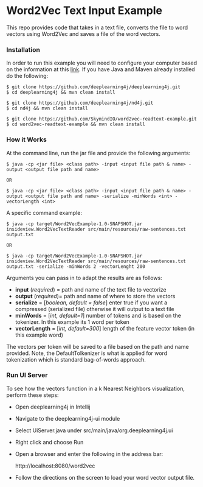 # Word2Vec Text Input Example

This repo provides code that takes in a text file, converts the file to word vectors using Word2Vec and saves a file of the word vectors.

### Installation

In order to run this example you will need to configure your computer based on the information at this [link](http://nd4j.org/getstarted.html). If you have Java and Maven already installed do the following:

	$ git clone https://github.com/deeplearning4j/deeplearning4j.git
	$ cd deeplearning4j && mvn clean install 

	$ git clone https://github.com/deeplearning4j/nd4j.git
	$ cd nd4j && mvn clean install 

	$ git clone https://github.com/SkymindIO/word2vec-readtext-example.git
	$ cd word2vec-readtext-example && mvn clean install 

### How it Works
At the command line, run the jar file and provide the following arguments:

	$ java -cp <jar file> <class path> -input <input file path & name> -output <output file path and name>
	
	OR

	$ java -cp <jar file> <class path> -input <input file path & name> -output <output file path and name> -serialize -minWords <int> -vectorLength <int>

A specific command example:

	$ java -cp target/Word2VecExample-1.0-SNAPSHOT.jar insideview.Word2VecTextReader src/main/resources/raw-sentences.txt output.txt

	OR

	$ java -cp target/Word2VecExample-1.0-SNAPSHOT.jar insideview.Word2VecTextReader src/main/resources/raw-sentences.txt output.txt -serialize -minWords 2 -vectorLenght 200


Arguments you can pass in to adapt the results are as follows:

- **input** (*required*) = path and name of the text file to vectorize
- **output** (*required*)= path and name of where to store the vectors
- **serialize** = [*boolean, default = false*] enter true if you want a compressed (serialized file) otherwise it will output to a text file
- **minWords** = [*int, default=1*] number of tokens and is based on the tokenizer. In this example its 1 word per token
- **vectorLength** = [*int, default=300*] length of the feature vector token (in this example word)

The vectors per token will be saved to a file based on the path and name provided. Note, the DefaultTolkenizer is what is applied for word tokenization which is standard bag-of-words approach.

### Run UI Server
To see how the vectors function in a k Nearest Neighbors visualization, perform these steps:

- Open deeplearning4j in Intellij 
- Navigate to the deeplearning4j-ui module
- Select UiServer.java under src/main/java/org.deeplearning4j.ui
- Right click and choose Run
- Open a browser and enter the following in the address bar:

	http://localhost:8080/word2vec

- Follow the directions on the screen to load your word vector output file.
